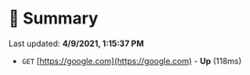 # 📖 Summary
Last updated: **4/9/2021, 1:15:37 PM**

- `GET` [https://google.com](https://google.com) - **Up** (118ms)
